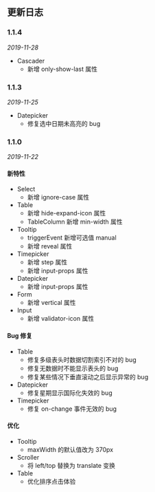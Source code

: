 ## 更新日志

### 1.1.4

*2019-11-28*

- Cascader
  - 新增 only-show-last 属性

### 1.1.3

*2019-11-25*

- Datepicker
  - 修复选中日期未高亮的 bug

### 1.1.0

*2019-11-22*

#### 新特性

- Select
  - 新增 ignore-case 属性
- Table
  - 新增 hide-expand-icon 属性
  - TableColumn 新增 min-width 属性
- Tooltip
  - triggerEvent 新增可选值 manual
  - 新增 reveal 属性
- Timepicker
  - 新增 step 属性
  - 新增 input-props 属性
- Datepicker
  - 新增 input-props 属性
- Form
  - 新增 vertical 属性
- Input
  - 新增 validator-icon 属性

#### Bug 修复

- Table
  - 修复多级表头时数据切割索引不对的 bug
  - 修复无数据时不能显示表头的 bug
  - 修复某些情况下垂直滚动之后显示异常的 bug
- Datepicker
  - 修复星期显示国际化失效的 bug
- Timepicker
  - 修复 on-change 事件无效的 bug

#### 优化

- Tooltip
  - maxWidth 的默认值改为 370px
- Scroller
  - 将 left/top 替换为 translate 变换
- Table
  - 优化排序点击体验
